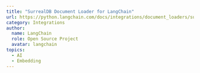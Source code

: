 ```yaml
---
title: "SurrealDB Document Loader for LangChain"
url: https://python.langchain.com/docs/integrations/document_loaders/surrealdb
category: Integrations
author:
  name: LangChain
  role: Open Source Project
  avatar: langchain
topics:
  - AI
  - Embedding
---
```



